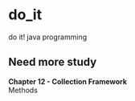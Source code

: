 # do_it
do it! java programming  


## Need more study
**Chapter 12 - Collection Framework**  
  Methods

